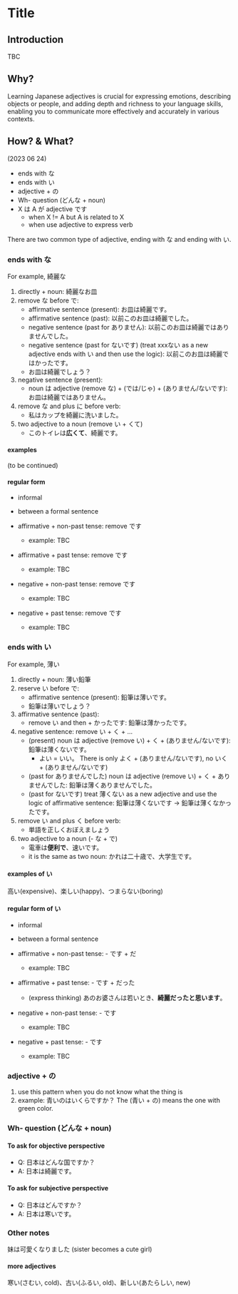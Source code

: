 # Title

## Introduction

TBC

## Why?

Learning Japanese adjectives is crucial for expressing emotions, describing objects or people, and adding depth and richness to your language skills, enabling you to communicate more effectively and accurately in various contexts.

## How? & What?

(2023 06 24)

* ends with な
* ends with い
* adjective + の
* Wh- question (どんな + noun)
* X は A が adjective です
  * when X != A but A is related to X
  * when use adjective to express verb

There are two common type of adjective, ending with な and ending with い.

### ends with な

For example, 綺麗な

1. directly + noun: 綺麗なお皿
2. remove な before で:
   * affirmative sentence (present): お皿は綺麗です。
   * affirmative sentence (past): 以前このお皿は綺麗でした。
   * negative sentence (past for ありません): 以前このお皿は綺麗ではありませんでした。
   * negative sentence (past for ないです) (treat xxxない as a new adjective ends with い and then use the logic): 以前このお皿は綺麗ではかったです。
   * お皿は綺麗でしょう？
3. negative sentence (present):
   * noun は adjective (remove な) + (では/じゃ) + (ありません/ないです): お皿は綺麗ではありません。
4. remove な and plus に before verb:
   * 私はカップを綺麗に洗いました。
5. two adjective to a noun (remove い + くて)
   * このトイレは**広くて**、綺麗です。

#### examples

(to be continued)

#### regular form

* informal
* between a formal sentence

* affirmative + non-past tense: remove です
  * example: TBC
* affirmative + past tense: remove です
  * example: TBC
* negative + non-past tense: remove です
  * example: TBC
* negative + past tense: remove です
  * example: TBC

### ends with い

For example, 薄い

1. directly + noun: 薄い鉛筆
2. reserve い before で:
   * affirmative sentence (present): 鉛筆は薄いです。
   * 鉛筆は薄いでしょう？
3. affirmative sentence (past):
   * remove い and then + かったです: 鉛筆は薄かったです。
4. negative sentence: remove い + く + ...
   * (present) noun は adjective (remove い) + く + (ありません/ないです): 鉛筆は薄くないです。
     * よい = いい。 There is only よく + (ありません/ないです), no いく + (ありません/ないです)
   * (past for ありませんでした) noun は adjective (remove い) + く + ありませんでした: 鉛筆は薄くありませんでした。
   * (past for ないです) treat 薄くない as a new adjective and use the logic of affirmative sentence: 鉛筆は薄くないです -> 鉛筆は薄くなかったです。
5. remove い and plus く before verb:
   * 単語を正しくおぼえましょう
6. two adjective to a noun (- な + で)
   * 電車は**便利で**、速いです。
   * it is the same as two noun: かれは二十歳で、大学生です。

#### examples of い

高い(expensive)、楽しい(happy)、つまらない(boring)

#### regular form of い

* informal
* between a formal sentence

* affirmative + non-past tense: - です + だ
  * example: TBC
* affirmative + past tense: - です + だった
  * (express thinking) あのお婆さんは若いとき、**綺麗だったと思います**。
* negative + non-past tense: - です
  * example: TBC
* negative + past tense: - です
  * example: TBC

### adjective + の

1. use this pattern when you do not know what the thing is
2. example: 青いのはいくらですか？ The (青い + の) means the one with green color.

### Wh- question (どんな + noun)

#### To ask for objective perspective

* Q: 日本はどんな国ですか？
* A: 日本は綺麗です。

#### To ask for subjective perspective

* Q: 日本はどんですか？
* A: 日本は寒いです。

### Other notes

妹は可愛くなりました (sister becomes a cute girl)

#### more adjectives

寒い(さむい, cold)、古い(ふるい, old)、新しい(あたらしい, new)
